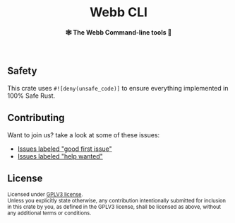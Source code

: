 <h1 align="center">Webb CLI</h1>

<p align="center">
    <strong> 🕸️ The Webb Command-line tools 🧰</strong>
</p>

<br />

## Safety

This crate uses `#![deny(unsafe_code)]` to ensure everything implemented in
100% Safe Rust.

## Contributing

Want to join us? take a look at some of these issues:

- [Issues labeled "good first issue"][good-first-issue]
- [Issues labeled "help wanted"][help-wanted]

[good-first-issue]: https://github.com/webb-tools/cli/labels/good%20first%20issue
[help-wanted]: https://github.com/webb-tools/cli/labels/help%20wanted

## License

<sup>
Licensed under <a href="LICENSE">GPLV3 license</a>.
</sup>

<br/>

<sub>
Unless you explicitly state otherwise, any contribution intentionally submitted
for inclusion in this crate by you, as defined in the GPLV3 license, shall
be licensed as above, without any additional terms or conditions.
</sub>


